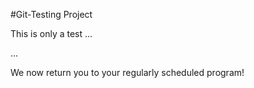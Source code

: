 #Git-Testing Project

This is only a test ...
   
...

We now return you to your regularly scheduled program!